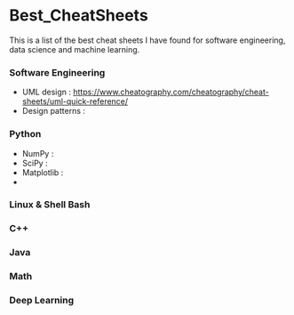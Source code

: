 # Best_CheatSheets
This is a list of the best cheat sheets I have found for software engineering, data science and machine learning.



### Software Engineering

* UML design : https://www.cheatography.com/cheatography/cheat-sheets/uml-quick-reference/
* Design patterns : 



### 



### Python

* NumPy : 
* SciPy :
* Matplotlib :
* 



### Linux & Shell Bash




### C++



### Java









### Math




### Deep Learning

















